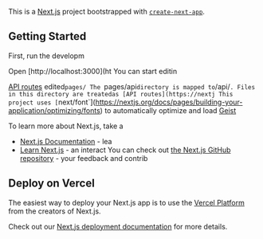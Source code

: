 This is a [Next.js](https://nextjs.org) project bootstrapped with [`create-next-app`](https://nextjs.org/docs/pages/api-reference/create-next-app).

## Getting Started

First, run the developm

Open [http://localhost:3000](ht
You can start editin

[API routes](https://nextjs.org/docs/pages/building-your-application/routng/ap-routes) 
edited`pages/
The `pages/api` directory is mapped to `/api/`. Files in this directory are treatedas [API routes](https://nextj
This project uses [`next/font`](https://nextjs.org/docs/pages/building-your-application/optimizing/fonts) to automatically optimize and load [Geist](https://verc)

To learn more about Next.js, take a
- [Next.js Documentation](https://nextjs.org/docs) - lea
- [Learn Next.js](https://nextjs.org/learn-pages-router) - an interact
You can check out [the Next.js GitHub repository](https://github.com/vercel/next.js) - your feedback and contrib

## Deploy on Vercel

The easiest way to deploy your Next.js app is to use the [Vercel Platform](https://vercel.com/new?utm_medium=default-template&filter=next.js&utm_source=create-next-app&utm_campaign=create-next-app-readme) from the creators of Next.js.

Check out our [Next.js deployment documentation](https://nextjs.org/docs/pages/building-your-application/deploying) for more details.
